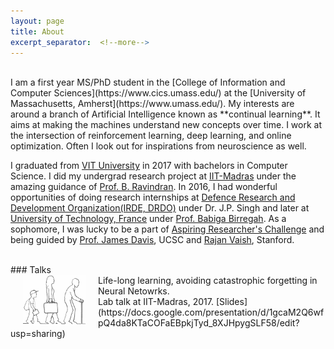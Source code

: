 ```yaml
---
layout: page
title: About
excerpt_separator:  <!--more-->
---
```

<br>
I am a first year MS/PhD student in the [College of Information and Computer Sciences](https://www.cics.umass.edu/)
at the [University of Massachusetts, Amherst](https://www.umass.edu/). My interests are around
a branch of Artificial Intelligence known as **continual learning**. It aims at making the machines
understand new concepts over time. I work at the intersection of reinforcement learning,
  deep learning, and online optimization. Often I look out for inspirations from neuroscience as well.

I graduated from [VIT University](http://chennai.vit.ac.in/) in 2017 with bachelors in Computer Science.
I did my undergrad research project at [IIT-Madras](https://www.iitm.ac.in) under the amazing guidance of
[Prof. B. Ravindran](https://www.cse.iitm.ac.in/~ravi/). In 2016, I had wonderful opportunities of doing research internships at
[Defence Research and Development Organization(IRDE, DRDO)](https://www.drdo.gov.in/drdo/labs1/IRDE/English/indexnew.jsp?pg=homepage.jsp) under Dr. J.P. Singh and later at
[University of Technology, France](http://www.utt.fr/en/index.html) under [Prof. Babiga Birregah](https://scholar.google.com/citations?user=qHEWWZ8AAAAJ&hl=en).
As a sophomore, I was lucky to be a part of
[Aspiring Researcher's Challenge](https://aspiringresearchers.soe.ucsc.edu/) and being guided by
[Prof. James Davis](https://users.soe.ucsc.edu/~davis/), UCSC and [Rajan Vaish](https://stanford.edu/~rvaish/), Stanford.

<br>
### Talks
<br>
<img src="/images/talk_lifelong.png" alt="talk_lifelong" align="left" style="width: 100px; margin:0px 20px; border-radius:0%"/>  Life-long learning, avoiding catastrophic forgetting in Neural Netowrks.
<br/>Lab talk at IIT-Madras, 2017. [Slides](https://docs.google.com/presentation/d/1gcaM2Q6wfpQ4da8KTaCOFaEBpkjTyd_8XJHpygSLF58/edit?usp=sharing)